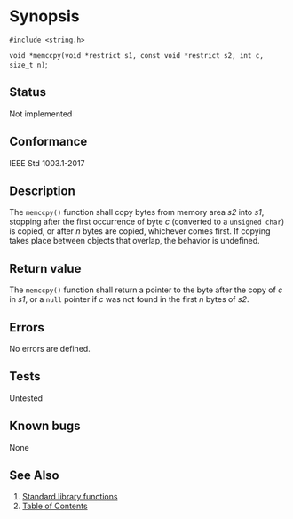 # Synopsis

`#include <string.h>`

`void *memccpy(void *restrict s1, const void *restrict s2, int c, size_t n)`;

## Status

Not implemented

## Conformance

IEEE Std 1003.1-2017

## Description

The `memccpy()` function shall copy bytes from memory area _s2_ into _s1_, stopping after the first occurrence of byte
_c_ (converted to a `unsigned char`) is copied, or after _n_ bytes are copied, whichever comes first. If copying takes
place between objects that overlap, the behavior is undefined.

## Return value

The `memccpy()` function shall return a pointer to the byte after the copy of _c_ in _s1_, or a `null` pointer if _c_
was not found in the first _n_ bytes of _s2_.

## Errors

No errors are defined.

## Tests

Untested

## Known bugs

None

## See Also

1. [Standard library functions](../README.md)
2. [Table of Contents](../../../README.md)

